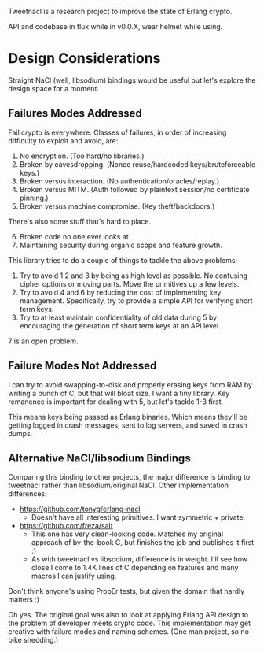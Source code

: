 Tweetnacl is a research project to improve the state of Erlang crypto.

API and codebase in flux while in v0.0.X, wear helmet while using.


# Design Considerations

Straight NaCl (well, libsodium) bindings would be useful but let's explore the design space for a moment.

## Failures Modes Addressed

Fail crypto is everywhere. Classes of failures, in order of increasing difficulty to exploit and avoid, are:

1. No encryption. (Too hard/no libraries.)
2. Broken by eavesdropping. (Nonce reuse/hardcoded keys/bruteforceable keys.)
3. Broken versus interaction. (No authentication/oracles/replay.)
4. Broken versus MITM. (Auth followed by plaintext session/no certificate pinning.)
5. Broken versus machine compromise. (Key theft/backdoors.)

There's also some stuff that's hard to place.

6. Broken code no one ever looks at.
7. Maintaining security during organic scope and feature growth.

This library tries to do a couple of things to tackle the above problems:

1. Try to avoid 1 2 and 3 by being as high level as possible. No confusing cipher options or moving parts. Move the primitives up a few levels.
2. Try to avoid 4 and 6 by reducing the cost of implementing key management. Specifically, try to provide a simple API for verifying short term keys.
3. Try to at least maintain confidentiality of old data during 5 by encouraging the generation of short term keys at an API level.

7 is an open problem.

## Failure Modes Not Addressed

I can try to avoid swapping-to-disk and properly erasing keys from RAM by writing a bunch of C, but that will bloat size. I want a tiny library. Key remanence is important for dealing with 5, but let's tackle 1-3 first.

This means keys being passed as Erlang binaries. Which means they'll be getting logged in crash messages, sent to log servers, and saved in crash dumps. 

## Alternative NaCl/libsodium Bindings

Comparing this binding to other projects, the major difference is binding to
tweetnacl rather than libsodium/original NaCl. Other implementation
differences:

- https://github.com/tonyg/erlang-nacl
    - Doesn't have all interesting primitives. I want symmetric + private.
- https://github.com/freza/salt
    - This one has very clean-looking code. Matches my original approach of
      by-the-book C, but finishes the job and publishes it first :)
    - As with tweetnacl vs libsodium, difference is in weight. I'll see how
      close I come to 1.4K lines of C depending on features and many macros I
      can justify using.

Don't think anyone's using PropEr tests, but given the domain that hardly
matters :)

Oh yes. The original goal was also to look at applying Erlang API design to the
problem of developer meets crypto code. This implementation may get creative
with failure modes and naming schemes. (One man project, so no bike shedding.)
